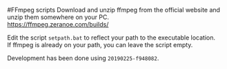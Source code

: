#FFmpeg scripts
Download and unzip ffmpeg from the official website and unzip them somewhere on your PC.  
https://ffmpeg.zeranoe.com/builds/  

Edit the script ``setpath.bat`` to reflect your path to the executable location.  
If ffmpeg is already on your path, you can leave the script empty.  

Development has been done using ``20190225-f948082``.